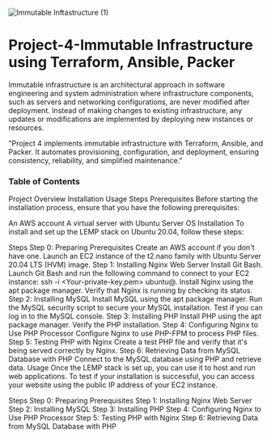 ![Immutable Inftastructure (1)](https://github.com/silviob99/Project-4-Immutable-Architecture-Using-Terraform-Ansible-Packer/assets/107585020/5168ee23-eddb-4419-b758-0c0f861ed5c9)

# Project-4-Immutable Infrastructure using Terraform, Ansible, Packer


Immutable infrastructure is an architectural approach in software engineering and system administration where infrastructure components, such as servers and networking configurations, are never modified after deployment. Instead of making changes to existing infrastructure, any updates or modifications are implemented by deploying new instances or resources.

"Project 4 implements immutable infrastructure with Terraform, Ansible, and Packer. It automates provisioning, configuration, and deployment, ensuring consistency, reliability, and simplified maintenance."

### Table of Contents
Project Overview
Installation
Usage
Steps
Prerequisites
Before starting the installation process, ensure that you have the following prerequisites:

An AWS account
A virtual server with Ubuntu Server OS
Installation
To install and set up the LEMP stack on Ubuntu 20.04, follow these steps:

Steps
Step 0: Preparing Prerequisites
Create an AWS account if you don't have one.
Launch an EC2 instance of the t2.nano family with Ubuntu Server 20.04 LTS (HVM) image.
Step 1: Installing Nginx Web Server
Install Git Bash.
Launch Git Bash and run the following command to connect to your EC2 instance: ssh -i <Your-private-key.pem> ubuntu@<EC2-Public-IP-address>.
Install Nginx using the apt package manager.
Verify that Nginx is running by checking its status.
Step 2: Installing MySQL
Install MySQL using the apt package manager.
Run the MySQL security script to secure your MySQL installation.
Test if you can log in to the MySQL console.
Step 3: Installing PHP
Install PHP using the apt package manager.
Verify the PHP installation.
Step 4: Configuring Nginx to Use PHP Processor
Configure Nginx to use PHP-FPM to process PHP files.
Step 5: Testing PHP with Nginx
Create a test PHP file and verify that it's being served correctly by Nginx.
Step 6: Retrieving Data from MySQL Database with PHP
Connect to the MySQL database using PHP and retrieve data.
Usage
Once the LEMP stack is set up, you can use it to host and run web applications. To test if your installation is successful, you can access your website using the public IP address of your EC2 instance.

Steps
Step 0: Preparing Prerequisites
Step 1: Installing Nginx Web Server
Step 2: Installing MySQL
Step 3: Installing PHP
Step 4: Configuring Nginx to Use PHP Processor
Step 5: Testing PHP with Nginx
Step 6: Retrieving Data from MySQL Database with PHP

